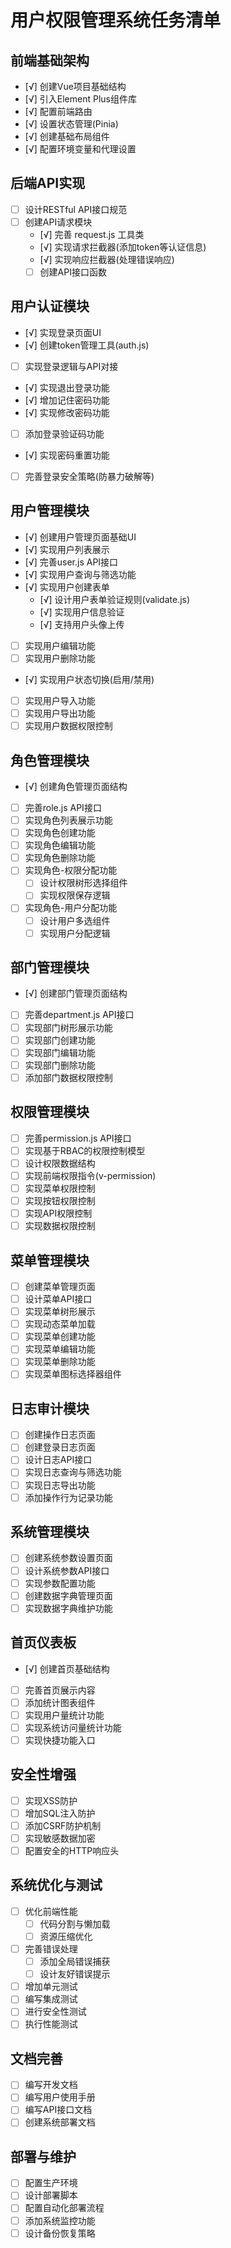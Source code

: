 # 用户权限管理系统任务清单

## 前端基础架构
- [√] 创建Vue项目基础结构
- [√] 引入Element Plus组件库
- [√] 配置前端路由
- [√] 设置状态管理(Pinia)
- [√] 创建基础布局组件
- [√] 配置环境变量和代理设置

## 后端API实现
- [ ] 设计RESTful API接口规范
- [ ] 创建API请求模块
  - [√] 完善 request.js 工具类
  - [√] 实现请求拦截器(添加token等认证信息)
  - [√] 实现响应拦截器(处理错误响应)
  - [ ] 创建API接口函数

## 用户认证模块
- [√] 实现登录页面UI
- [√] 创建token管理工具(auth.js)
- [ ] 实现登录逻辑与API对接
- [√] 实现退出登录功能
- [√] 增加记住密码功能
- [√] 实现修改密码功能
- [ ] 添加登录验证码功能
- [√] 实现密码重置功能
- [ ] 完善登录安全策略(防暴力破解等)

## 用户管理模块
- [√] 创建用户管理页面基础UI
- [√] 实现用户列表展示
- [√] 完善user.js API接口
- [√] 实现用户查询与筛选功能
- [√] 实现用户创建表单
  - [√] 设计用户表单验证规则(validate.js)
  - [√] 实现用户信息验证
  - [√] 支持用户头像上传
- [ ] 实现用户编辑功能
- [ ] 实现用户删除功能
- [√] 实现用户状态切换(启用/禁用)
- [ ] 实现用户导入功能
- [ ] 实现用户导出功能
- [ ] 实现用户数据权限控制

## 角色管理模块
- [√] 创建角色管理页面结构
- [ ] 完善role.js API接口
- [ ] 实现角色列表展示功能
- [ ] 实现角色创建功能
- [ ] 实现角色编辑功能
- [ ] 实现角色删除功能
- [ ] 实现角色-权限分配功能
  - [ ] 设计权限树形选择组件
  - [ ] 实现权限保存逻辑
- [ ] 实现角色-用户分配功能
  - [ ] 设计用户多选组件
  - [ ] 实现用户分配逻辑

## 部门管理模块
- [√] 创建部门管理页面结构
- [ ] 完善department.js API接口
- [ ] 实现部门树形展示功能
- [ ] 实现部门创建功能
- [ ] 实现部门编辑功能
- [ ] 实现部门删除功能
- [ ] 添加部门数据权限控制

## 权限管理模块
- [ ] 完善permission.js API接口
- [ ] 实现基于RBAC的权限控制模型
- [ ] 设计权限数据结构
- [ ] 实现前端权限指令(v-permission)
- [ ] 实现菜单权限控制
- [ ] 实现按钮权限控制
- [ ] 实现API权限控制
- [ ] 实现数据权限控制

## 菜单管理模块
- [ ] 创建菜单管理页面
- [ ] 设计菜单API接口
- [ ] 实现菜单树形展示
- [ ] 实现动态菜单加载
- [ ] 实现菜单创建功能
- [ ] 实现菜单编辑功能
- [ ] 实现菜单删除功能
- [ ] 实现菜单图标选择器组件

## 日志审计模块
- [ ] 创建操作日志页面
- [ ] 创建登录日志页面
- [ ] 设计日志API接口
- [ ] 实现日志查询与筛选功能
- [ ] 实现日志导出功能
- [ ] 添加操作行为记录功能

## 系统管理模块
- [ ] 创建系统参数设置页面
- [ ] 设计系统参数API接口
- [ ] 实现参数配置功能
- [ ] 创建数据字典管理页面
- [ ] 实现数据字典维护功能

## 首页仪表板
- [√] 创建首页基础结构
- [ ] 完善首页展示内容
- [ ] 添加统计图表组件
- [ ] 实现用户量统计功能
- [ ] 实现系统访问量统计功能
- [ ] 实现快捷功能入口

## 安全性增强
- [ ] 实现XSS防护
- [ ] 增加SQL注入防护
- [ ] 添加CSRF防护机制
- [ ] 实现敏感数据加密
- [ ] 配置安全的HTTP响应头

## 系统优化与测试
- [ ] 优化前端性能
  - [ ] 代码分割与懒加载
  - [ ] 资源压缩优化
- [ ] 完善错误处理
  - [ ] 添加全局错误捕获
  - [ ] 设计友好错误提示
- [ ] 增加单元测试
- [ ] 编写集成测试
- [ ] 进行安全性测试
- [ ] 执行性能测试

## 文档完善
- [ ] 编写开发文档
- [ ] 编写用户使用手册
- [ ] 编写API接口文档
- [ ] 创建系统部署文档

## 部署与维护
- [ ] 配置生产环境
- [ ] 设计部署脚本
- [ ] 配置自动化部署流程
- [ ] 添加系统监控功能
- [ ] 设计备份恢复策略 